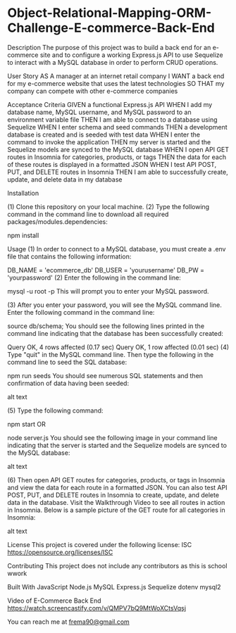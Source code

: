 # Object-Relational-Mapping-ORM-Challenge-E-commerce-Back-End

Description
The purpose of this project was to build a back end for an e-commerce site and to configure a working Express.js API to use Sequelize to interact with a MySQL database in order to perform CRUD operations.


User Story
AS A manager at an internet retail company
I WANT a back end for my e-commerce website that uses the latest technologies
SO THAT my company can compete with other e-commerce companies

Acceptance Criteria
GIVEN a functional Express.js API
WHEN I add my database name, MySQL username, and MySQL password to an environment variable file
THEN I am able to connect to a database using Sequelize
WHEN I enter schema and seed commands
THEN a development database is created and is seeded with test data
WHEN I enter the command to invoke the application
THEN my server is started and the Sequelize models are synced to the MySQL database
WHEN I open API GET routes in Insomnia for categories, products, or tags
THEN the data for each of these routes is displayed in a formatted JSON
WHEN I test API POST, PUT, and DELETE routes in Insomnia
THEN I am able to successfully create, update, and delete data in my database


Installation

(1) Clone this repository on your local machine.
(2) Type the following command in the command line to download all required packages/modules.dependencies:

npm install

Usage
(1) In order to connect to a MySQL database, you must create a .env file that contains the following information:

DB_NAME = 'ecommerce_db'
DB_USER = 'yourusername'
DB_PW = 'yourpassword'
(2) Enter the following in the command line:

mysql -u root -p 
This will prompt you to enter your MySQL password.

(3) After you enter your password, you will see the MySQL command line. Enter the following command in the command line:

source db/schema;
You should see the following lines printed in the command line indicating that the database has been successfully created:

Query OK, 4 rows affected (0.17 sec)
Query OK, 1 row affected (0.01 sec)
(4) Type "quit" in the MySQL command line. Then type the following in the command line to seed the SQL database:

npm run seeds
You should see numerous SQL statements and then confirmation of data having been seeded:

alt text

(5) Type the following command:

npm start
OR

node server.js
You should see the following image in your command line indicating that the server is started and the Sequelize models are synced to the MySQL database:

alt text


(6) Then open API GET routes for categories, products, or tags in Insomnia and view the data for each route in a formatted JSON. You can also test API POST, PUT, and DELETE routes in Insomnia to create, update, and delete data in the database. Visit the Walkthrough Video to see all routes in action in Insomnia. Below is a sample picture of the GET route for all categories in Insomnia:

alt text


License
This project is covered under the following license: ISC
https://opensource.org/licenses/ISC


Contributing
This project does not include any contributors as this is school wwork

Built With
JavaScript
Node.js
MySQL
Express.js
Sequelize
dotenv
mysql2

Video of E-Commerce Back End
https://watch.screencastify.com/v/QMPV7bQ9MtWoXCtsVqsj

You can reach me at frema90@gmail.com
